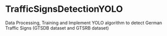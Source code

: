 # TrafficSignsDetectionYOLO
Data Processing, Training and Implement YOLO algorithm to detect German Traffic Signs (GTSDB dataset and GTSRB dataset)
